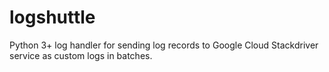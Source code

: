 # logshuttle
Python 3+ log handler for sending log records to Google Cloud Stackdriver service as custom logs in batches.
